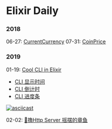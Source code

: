 Elixir Daily
===

### 2018
06-27: [CurrentCurrency](/current_currency)
07-31: [CoinPrice](/coin_price)

### 2019
01-19: [Cool CLI in Elixir](/elixir_script)
  - [CLI 显示时间](/elixir_script/clock.ex)
  - [CLI 倒计时](/elixir_script/du_miao.ex)
  - [CLI 进度条](/elixir_script/progress.ex)

[![asciicast](https://asciinema.org/a/QhJgC7n9F94DHrwYOebhdDw3W.svg)](https://asciinema.org/a/QhJgC7n9F94DHrwYOebhdDw3W)

02-02: [🤚撸Http Server 摇摆的章鱼](/http_server_demo)
